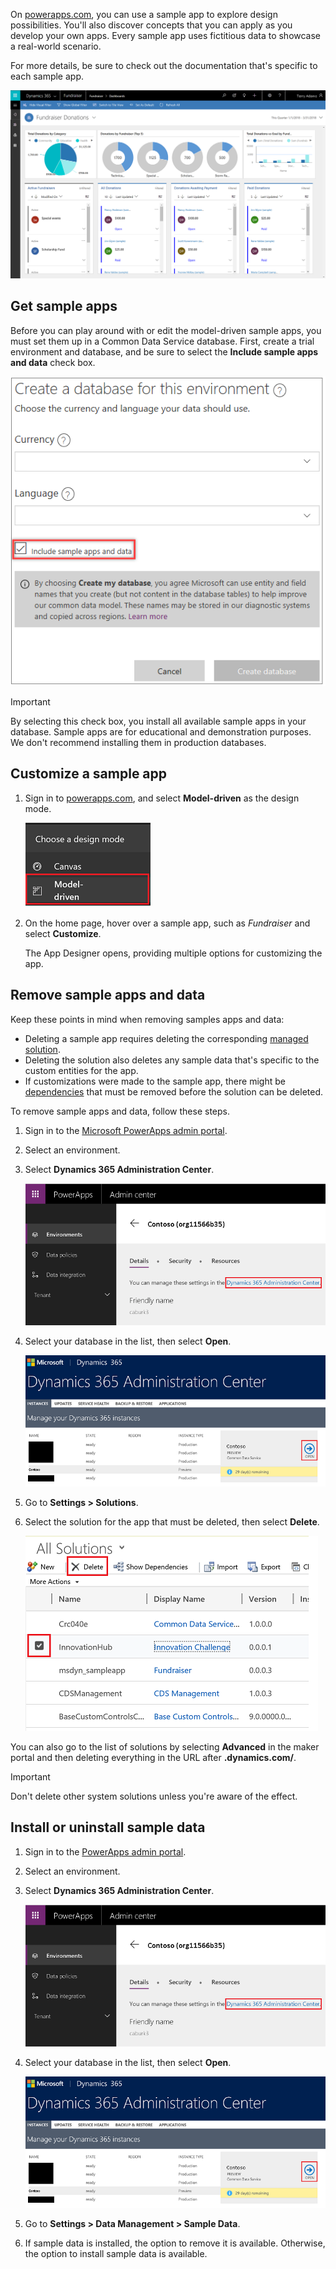 On [powerapps.com](https://powerapps.com), you can use a sample app to explore design possibilities. You'll also discover concepts that you can apply as you develop your own apps. Every sample app uses fictitious data to showcase a real-world scenario.

For more details, be sure to check out the documentation that's specific to each sample app.

![Fundraiser sample app](../media/fundraiser-app1.png)

## Get sample apps

Before you can play around with or edit the model-driven sample apps, you must set them up in a Common Data Service database. First, create a trial environment and database, and be sure to select the **Include sample apps and data** check box.

![Create a database](../media/create-database2.png)

> [!IMPORTANT]
> By selecting this check box, you install all available sample apps in your database. Sample apps are for educational and demonstration purposes. We don't recommend installing them in production databases.

## Customize a sample app

1. Sign in to [powerapps.com](https://powerapps.com), and select **Model-driven** as the design mode.

    ![Select the design mode](../media/choose-design-mode.png)

2. On the home page, hover over a sample app, such as *Fundraiser* and select **Customize**.

    The App Designer opens, providing multiple options for customizing the app.


## Remove sample apps and data 
Keep these points in mind when removing samples apps and data:

- Deleting a sample app requires deleting the corresponding [managed solution](https://docs.microsoft.com/dynamics365/customer-engagement/developer/uninstall-delete-solution).
- Deleting the solution also deletes any sample data that's specific to the custom entities for the app.
- If customizations were made to the sample app, there might be [dependencies](https://docs.microsoft.com/dynamics365/customer-engagement/developer/dependency-tracking-solution-components) that must be removed before the solution can be deleted.

To remove sample apps and data, follow these steps.

1. Sign in to the [Microsoft PowerApps admin portal](https://admin.powerapps.com).
2. Select an environment.
3. Select **Dynamics 365 Administration Center**.

    ![Dynamics 365 Administration Center](../media/admin-center.png)

4. Select your database in the list, then select **Open**.

    ![Select a database](../media/select-database.png)

5. Go to **Settings \> Solutions**.
6. Select the solution for the app that must be deleted, then select **Delete**.

    ![Delete a solution](../media/delete-solution.png)

You can also go to the list of solutions by selecting **Advanced** in the maker portal and then deleting everything in the URL after **.dynamics.com/**.

> [!IMPORTANT]
> Don't delete other system solutions unless you're aware of the effect.

## Install or uninstall sample data
1. Sign in to the [PowerApps admin portal](https://admin.powerapps.com).
1. Select an environment.
1. Select **Dynamics 365 Administration Center**.

    ![Dynamics 365 Administration Center](../media/admin-center.png)

1. Select your database in the list, then select **Open**.

    ![Select a database](../media/select-database.png)

1. Go to **Settings \> Data Management \> Sample Data**.
1. If sample data is installed, the option to remove it is available. Otherwise, the option to install sample data is available.
